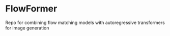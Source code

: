 # FlowFormer
Repo for combining flow matching models with autoregressive transformers for image generation
